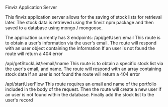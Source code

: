 Finviz Application Server

This finviz application server allows for the saving of stock lists for retrieval later. The stock data is retrieved using the finviz npm package and
then saved to a database using mongo / mongoose.

The application currently has 3 endpoints:
  /api/getUser/:email
    This route is to obtain a user's information via the user's email. The route will respond with an user object containing the information
    If an user is not found the route will return a 404 error
    
  /api/getStockList/:email/:name
    This route is to obtain a specific stock list via the user's email, and name. The route will respond with an array containing stock data
    If an user is not found the route will return a 404 error
    
  /api/startUserFlow
    This route requires an email and name of the portfolio included in the body of the request.
    Then the route will create a new user if an user is not found within the database.
    Finally add the stock list to the user's record

